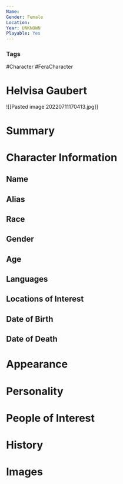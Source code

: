 ```yaml
---
Name: 
Gender: Female
Location: 
Year: UNKNOWN
Playable: Yes
---
```


### Tags
#Character #FeraCharacter 

# Helvisa Gaubert
![[Pasted image 20220711170413.jpg]]

# Summary


# Character Information

## Name

## Alias

## Race

## Gender

## Age

## Languages

## Locations of Interest

## Date of Birth

## Date of Death

# Appearance

# Personality

# People of Interest

# History

# Images
